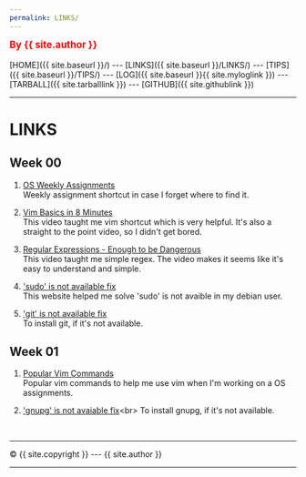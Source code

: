 ```yaml
---
permalink: LINKS/
---
```

<span style="color:red; font-weight:bold; font-size:larger;">By {{ site.author }}</span>
<br><br>
[HOME]({{ site.baseurl }}/) ---
[LINKS]({{ site.baseurl }}/LINKS/) ---
[TIPS]({{ site.baseurl }}/TIPS/) ---
[LOG]({{ site.baseurl }}{{ site.myloglink }}) ---
[TARBALL]({{ site.tarballlink }}) ---
[GITHUB]({{ site.githublink }})
<br>
<hr>

# LINKS

## Week 00
1. [OS Weekly Assignments](https://osp4diss.vlsm.org/AOS.html)<br>
Weekly assignment shortcut in case I forget where to find it.

2. [Vim Basics in 8 Minutes](https://www.youtube.com/watch?v=ggSyF1SVFr4&t=462s)<br>
This video taught me vim shortcut which is very helpful. It's also a straight to the point video, so I didn't get bored.

3. [Regular Expressions - Enough to be Dangerous](https://www.youtube.com/watch?v=bgBWp9EIlMM)<br>
This video taught me simple regex. The video makes it seems like it's easy to understand and simple.

4. ['sudo' is not available fix](https://milq.github.io/enable-sudo-user-account-debian/)<br>
This website helped me solve 'sudo' is not avaible in my debian user.

5. ['git' is not available fix](https://github.com/git-guides/install-git)<br>
To install git, if it's not available.

## Week 01
1. [Popular Vim Commands](https://www.keycdn.com/blog/vim-commands)<br>
Popular vim commands to help me use vim when I'm working on a OS assignments.

2. ['gnupg' is not avaiable fix](https://www.wikihow.com/Set-Up-and-Use-GPG-for-Ubuntu#:~:text=To%20do%20this%2C%20run%20terminal,any%20prompting%20you%20may%20get.&text=Install%20a%20GUI%20for%20GPG,any%20prompting%20you%20may%20get.)<br>
To install gnupg, if it's not available.

<br>
<hr>
&copy; {{ site.copyright }} --- {{ site.author }}
<hr>
<br>
